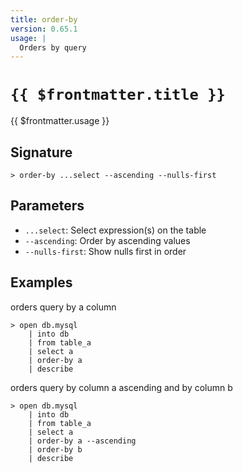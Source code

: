```yaml
---
title: order-by
version: 0.65.1
usage: |
  Orders by query
---
```


# <code>{{ $frontmatter.title }}</code>

<div style='white-space: pre-wrap;'>{{ $frontmatter.usage }}</div>

## Signature

```> order-by ...select --ascending --nulls-first```

## Parameters

 -  `...select`: Select expression(s) on the table
 -  `--ascending`: Order by ascending values
 -  `--nulls-first`: Show nulls first in order

## Examples

orders query by a column
```shell
> open db.mysql
    | into db
    | from table_a
    | select a
    | order-by a
    | describe
```

orders query by column a ascending and by column b
```shell
> open db.mysql
    | into db
    | from table_a
    | select a
    | order-by a --ascending
    | order-by b
    | describe
```
